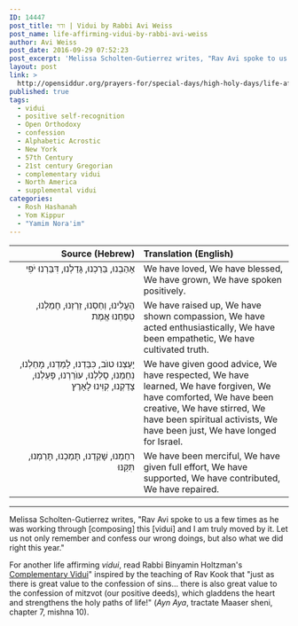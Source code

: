 ```yaml
---
ID: 14447
post_title: ודוי | Vidui by Rabbi Avi Weiss
post_name: life-affirming-vidui-by-rabbi-avi-weiss
author: Avi Weiss
post_date: 2016-09-29 07:52:23
post_excerpt: 'Melissa Scholten-Gutierrez writes, "Rav Avi spoke to us a few times as he was working through [composing] this [vidui] and I am truly moved by it. Let us not only remember and confess our wrong doings, but also what we did right this year."'
layout: post
link: >
  http://opensiddur.org/prayers-for/special-days/high-holy-days/life-affirming-vidui-by-rabbi-avi-weiss/
published: true
tags:
  - vidui
  - positive self-recognition
  - Open Orthodoxy
  - confession
  - Alphabetic Acrostic
  - New York
  - 57th Century
  - 21st century Gregorian
  - complementary vidui
  - North America
  - supplemental vidui
categories:
  - Rosh Hashanah
  - Yom Kippur
  - "Yamim Nora'im"
---
```

<table style="margin-left: auto;margin-right: auto;" class="draggable">
<thead><tr><th id="x" style="text-align: right;">Source (Hebrew)</th><th style="text-align: left;">Translation (English)</th></tr></thead>
<tbody>
<tr><td style="vertical-align:top;" width="46%">
<div class="liturgy" style="text-align: right;"><span lang="he">
אָהַבְנוּ, 
בֵּרַכְנוּ, 
גָּדַלְנוּ, 
דִּבַּרְנוּ יֹפִי
</span></div></td>

<td style="vertical-align:top;" width="53%"><div class="english">
We have loved,
We have blessed,
We have grown,
We have spoken positively.
</div></td>
</tr>

<tr><td style="vertical-align:top;" width="46%">
<div class="liturgy" style="text-align: right;"><span lang="he">
הֶעֱלִינוּ, 
וְחַסְנוּ, 
זֵרַזְנוּ, 
חָמַלְנוּ, 
טִפַּחְנוּ אֱמֶת
</span></div></td>

<td style="vertical-align:top;" width="53%"><div class="english">
We have raised up,
We have shown compassion,
We have acted enthusiastically,
We have been empathetic,
We have cultivated truth.
</div></td>
</tr>

<tr><td style="vertical-align:top;" width="46%">
<div class="liturgy" style="text-align: right;"><span lang="he">
יָעַצְנוּ טוֺב, 
כִּבַּדְנוּ, 
לָמַדְנוּ, 
מָחַלְנוּ, 
נִחַמְנוּ, 
סָלַלְנוּ, 
עוֺרַרְנוּ, 
פָּעַלְנוּ, 
צָדַקְנוּ, 
קִוִּינוּ לָאָרֶץ
</span></div></td>

<td style="vertical-align:top;" width="53%"><div class="english">
We have given good advice,
We have respected,
We have learned,
We have forgiven,
We have comforted,
We have been creative,
We have stirred,
We have been spiritual activists, 
We have been just,
We have longed for Israel.
</div></td>
</tr>

<tr><td style="vertical-align:top;" width="46%">
<div class="liturgy" style="text-align: right;"><span lang="he">
רִחַמְנוּ,
שָׁקַדְנוּ,
תָּמַכְנוּ,
תָּרַמְנוּ,
תִּקַּנּוּ
</span></div></td>

<td style="vertical-align:top;" width="53%"><div class="english">
We have been merciful,
We have given full effort,
We have supported,
We have contributed,
We have repaired.
</div></td>
</tr>
</tbody></table>

<hr />
Melissa Scholten-Gutierrez writes, "Rav Avi spoke to us a few times as he was working through [composing] this [vidui] and I am truly moved by it. Let us not only remember and confess our wrong doings, but also what we did right this year."

For another life affirming <em>vidui</em>, read Rabbi Binyamin Holtzman's <a href="http://opensiddur.org/prayers-for/special-days/high-holy-days/yom-kippur/havidui-ha-mashlim-by-binyamin-holtzman/">Complementary Vidui</a>" inspired by the teaching of Rav Kook that "just as there is great value to the confession of sins... there is also great value to the confession of mitzvot (our positive deeds), which gladdens the heart and strengthens the holy paths of life!" (<em>Ayn Aya</em>, tractate Maaser sheni, chapter 7, mishna 10).
